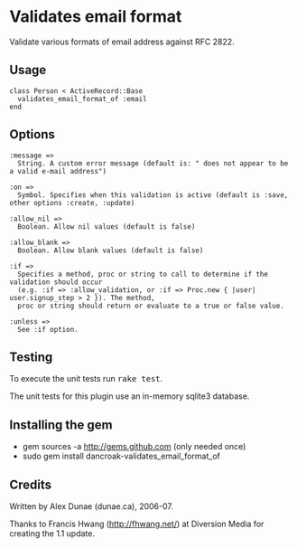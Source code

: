 Validates email format
======================

Validate various formats of email address against RFC 2822.

Usage
-----

    class Person < ActiveRecord::Base
      validates_email_format_of :email
    end

Options
-------

    :message =>
      String. A custom error message (default is: " does not appear to be a valid e-mail address")

    :on =>
      Symbol. Specifies when this validation is active (default is :save, other options :create, :update)

    :allow_nil =>
      Boolean. Allow nil values (default is false)

    :allow_blank =>
      Boolean. Allow blank values (default is false)

    :if =>
      Specifies a method, proc or string to call to determine if the validation should occur 
      (e.g. :if => :allow_validation, or :if => Proc.new { |user| user.signup_step > 2 }). The method, 
      proc or string should return or evaluate to a true or false value. 

    :unless =>
      See :if option.

Testing
-------

To execute the unit tests run <tt>rake test</tt>.

The unit tests for this plugin use an in-memory sqlite3 database.

Installing the gem
------------------

* gem sources -a http://gems.github.com (only needed once)
* sudo gem install dancroak-validates\_email\_format\_of

Credits
-------

Written by Alex Dunae (dunae.ca), 2006-07.

Thanks to Francis Hwang (http://fhwang.net/) at Diversion Media for creating the 1.1 update.
